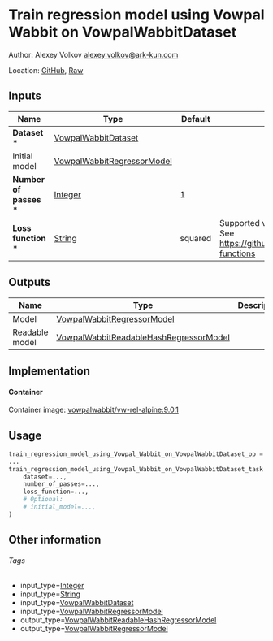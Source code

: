 <!-- BEGIN_GENERATED_CONTENT -->
# Train regression model using Vowpal Wabbit on VowpalWabbitDataset

Author: Alexey Volkov <alexey.volkov@ark-kun.com>

Location: [GitHub](https://github.com/Ark-kun/pipeline_components/blob/master/components/ML_frameworks/Vowpal_Wabbit/Train_regression_model/from_VowpalWabbitDataset/component.yaml), [Raw](https://raw.githubusercontent.com/Ark-kun/pipeline_components/master/components/ML_frameworks/Vowpal_Wabbit/Train_regression_model/from_VowpalWabbitDataset/component.yaml)

## Inputs

|Name|Type|Default|Description|
|-|-|-|-|
|**Dataset** **\***|[VowpalWabbitDataset]|||
|Initial model|[VowpalWabbitRegressorModel]|||
|**Number of passes** **\***|[Integer]|1||
|**Loss function** **\***|[String]|squared|Supported values: squared, hinge, logistic, quantile, poisson. See https://github.com/VowpalWabbit/vowpal_wabbit/wiki/Loss-functions|

## Outputs

|Name|Type|Description|
|-|-|-|
|Model|[VowpalWabbitRegressorModel]||
|Readable model|[VowpalWabbitReadableHashRegressorModel]||

## Implementation

#### Container

Container image: [vowpalwabbit/vw-rel-alpine:9.0.1](https://hub.docker.com/r/vowpalwabbit/vw-rel-alpine)

## Usage

```python
train_regression_model_using_Vowpal_Wabbit_on_VowpalWabbitDataset_op = components.load_component_from_url("https://raw.githubusercontent.com/Ark-kun/pipeline_components/master/components/ML_frameworks/Vowpal_Wabbit/Train_regression_model/from_VowpalWabbitDataset/component.yaml")
...
train_regression_model_using_Vowpal_Wabbit_on_VowpalWabbitDataset_task = train_regression_model_using_Vowpal_Wabbit_on_VowpalWabbitDataset_op(
    dataset=...,
    number_of_passes=...,
    loss_function=...,
    # Optional:
    # initial_model=...,
)
```

## Other information

###### Tags

* input_type=[Integer]
* input_type=[String]
* input_type=[VowpalWabbitDataset]
* input_type=[VowpalWabbitRegressorModel]
* output_type=[VowpalWabbitReadableHashRegressorModel]
* output_type=[VowpalWabbitRegressorModel]

[Integer]: https://github.com/Ark-kun/pipeline_components/tree/master/types/Integer
[String]: https://github.com/Ark-kun/pipeline_components/tree/master/types/String
[VowpalWabbitDataset]: https://github.com/Ark-kun/pipeline_components/tree/master/types/VowpalWabbitDataset
[VowpalWabbitReadableHashRegressorModel]: https://github.com/Ark-kun/pipeline_components/tree/master/types/VowpalWabbitReadableHashRegressorModel
[VowpalWabbitRegressorModel]: https://github.com/Ark-kun/pipeline_components/tree/master/types/VowpalWabbitRegressorModel
<!-- END_GENERATED_CONTENT -->
